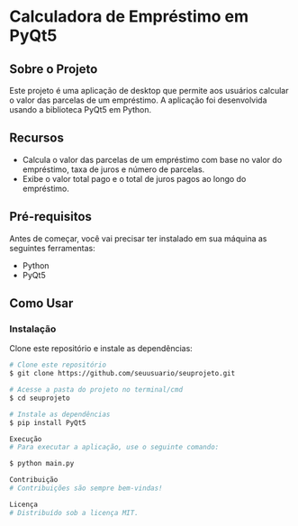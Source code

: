 # Calculadora de Empréstimo em PyQt5

## Sobre o Projeto

Este projeto é uma aplicação de desktop que permite aos usuários calcular o valor das parcelas de um empréstimo. A aplicação foi desenvolvida usando a biblioteca PyQt5 em Python.

## Recursos

- Calcula o valor das parcelas de um empréstimo com base no valor do empréstimo, taxa de juros e número de parcelas.
- Exibe o valor total pago e o total de juros pagos ao longo do empréstimo.

## Pré-requisitos

Antes de começar, você vai precisar ter instalado em sua máquina as seguintes ferramentas:
- Python
- PyQt5

## Como Usar

### Instalação

Clone este repositório e instale as dependências:

```bash
# Clone este repositório
$ git clone https://github.com/seuusuario/seuprojeto.git

# Acesse a pasta do projeto no terminal/cmd
$ cd seuprojeto

# Instale as dependências
$ pip install PyQt5

Execução 
# Para executar a aplicação, use o seguinte comando:

$ python main.py

Contribuição
# Contribuições são sempre bem-vindas! 

Licença
# Distribuído sob a licença MIT.